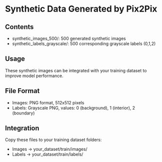 # Synthetic Data Generated by Pix2Pix

## Contents
- synthetic_images_500/: 500 generated synthetic images
- synthetic_labels_grayscale/: 500 corresponding grayscale labels (0,1,2)

## Usage
These synthetic images can be integrated with your training dataset to improve model performance.

## File Format
- Images: PNG format, 512x512 pixels
- Labels: Grayscale PNG, values: 0 (background), 1 (interior), 2 (boundary)

## Integration
Copy these files to your training dataset folders:
- Images → your_dataset/train/images/
- Labels → your_dataset/train/labels/
